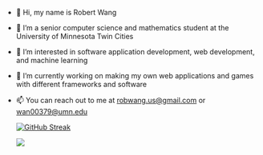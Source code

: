 - 👋 Hi, my name is Robert Wang
- 🔭 I’m a senior computer science and mathematics student at the University of Minnesota Twin Cities
- 👀 I’m interested in software application development, web development, and machine learning
- 🌱 I’m currently working on making my own web applications and games with different frameworks and software
- 📫 You can reach out to me at robwang.us@gmail.com or wan00379@umn.edu



	<!--![My GitHub stats](https://github-readme-stats.vercel.app/api?username=RWang-Dev&show_icons=true&theme=radical)--->
	[![GitHub Streak](https://streak-stats.demolab.com/?user=RWang&theme=dark)](https://git.io/streak-stats)

	<img src="https://github-readme-stats.vercel.app/api/wakatime?username=RWang&theme=radical&layout=compact">
 	

<!---
RWang03/RWang03 is a ✨ special ✨ repository because its `README.md` (this file) appears on your GitHub profile.
You can click the Preview link to take a look at your changes.


--->
